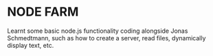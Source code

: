# NODE FARM

Learnt some basic node.js functionality coding alongside Jonas Schmedtmann, such as how to create a server, read files, dynamically display text, etc.
